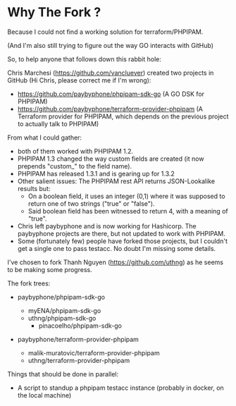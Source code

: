 # Why The Fork ?

Because I could not find a working solution for terraform/PHPIPAM.

(And I'm also still trying to figure out the way GO interacts with GitHub)

So, to help anyone that follows down this rabbit hole:

Chris Marchesi (https://github.com/vancluever) created two projects in GitHub (Hi Chris, please correct me if I'm wrong):
- https://github.com/paybyphone/phpipam-sdk-go (A GO DSK for PHPIPAM)
- https://github.com/paybyphone/terraform-provider-phpipam (A Terraform provider for PHPIPAM, which depends on the previous project to actually talk to PHPIPAM)

From what I could gather:
- both of them worked with PHPIPAM 1.2.
- PHPIPAM 1.3 changed the way custom fields are created (it now prepends "custom_" to the field name).
- PHPIPAM has released 1.3.1 and is gearing up for 1.3.2
- Other salient issues: The PHPIPAM rest API returns JSON-Lookalike results but:
  - On a boolean field, it uses an integer (0,1) where it was supposed to return one of two strings ("true" or "false").
  - Said boolean field has been witnessed to return 4, with a meaning of "true".
- Chris left paybyphone and is now working for Hashicorp.  The paybyphone projects are there, but not updated to work with PHPIPAM.
- Some (fortunately few) people have forked those projects, but I couldn't get a single one to pass testacc.  No doubt I'm missing some details.

I've chosen to fork Thanh Nguyen (https://github.com/uthng) as he seems to be making some progress.

The fork trees:
- paybyphone/phpipam-sdk-go
  - myENA/phpipam-sdk-go
  - uthng/phpipam-sdk-go
    - pinacoelho/phpipam-sdk-go

- paybyphone/terraform-provider-phpipam
  - malik-muratovic/terraform-provider-phpipam
  - uthng/terraform-provider-phpipam
  
  
Things that should be done in parallel:
- A script to standup a phpipam testacc instance (probably in docker, on the local machine)
